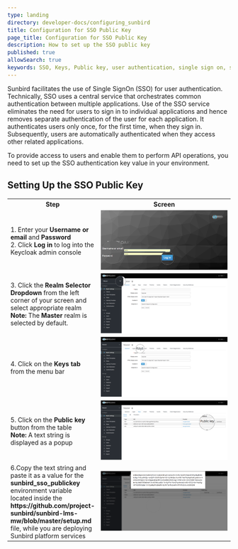 ```yaml
---
type: landing
directory: developer-docs/configuring_sunbird
title: Configuration for SSO Public Key 
page_title: Configuration for SSO Public Key 
description: How to set up the SSO public key
published: true
allowSearch: true
keywords: SSO, Keys, Public key, user authentication, single sign on, single signon, singlesignon, sign in
---
```


Sunbird facilitates the use of Single SignOn (SSO) for user authentication. Technically, SSO uses a central service that orchestrates common authentication between multiple applications. Use of the SSO service eliminates the need for users to sign in to individual applications and hence removes separate authentication of the user for each application. It authenticates users only once, for the first time, when they sign in. Subsequently, users are automatically authenticated when they access other related applications. 

To provide access to users and enable them to perform API operations, you need to set up the SSO authentication key value in your environment.

## Setting Up the SSO Public Key

<table>

<tr>
<th style="width:35%;">Step</th>
<th style="width:65%;">Screen</th>
 </tr>
  
<tr>
<td>
1. Enter your <b>Username or email</b> and <b>Password</b><br>
2. Click <b>Log in</b> to log into the Keycloak admin console
</td>
<td><img src="pages\developer-docs\configuring_sunbird\images\keycloak_login.png"></td>
</tr>
 
<tr>
  <td> 
3. Click the <b>Realm Selector Dropdown</b> from the left corner of your screen and select appropriate realm <br>
<b>Note:</b> The <b>Master</b> realm is selected by default.
	</td>
	<td><img src="pages\developer-docs\configuring_sunbird\images\realm_select.png"></td>
	</tr>
	
  <tr>
  <td> 
  4. Click on the <b>Keys tab</b> from the menu bar
  </td>
  <td><img src="pages\developer-docs\configuring_sunbird\images\select_key_tab.png"></td>
  </tr>
  
  <tr>
  <td> 
  5. Click on the <b>Public key</b> button from the table<br>
  <b>Note:</b> A text string is displayed as a popup 
  </td>
  <td>
  <img src="pages\developer-docs\configuring_sunbird\images\public_key_btn.png">
  </td>
  </tr>
  
  <tr>
  <td> 
	  6.Copy the text string and paste it as a value for the <b>sunbird_sso_publickey</b> environment variable located inside the <b> https://github.com/project-sunbird/sunbird-lms-mw/blob/master/setup.md </b> file, while you are deploying Sunbird platform services 
  </td>
  <td><img src="pages\developer-docs\configuring_sunbird\images\copy_token.png"></td>
  </tr>
  
</table>
